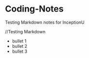 # Coding-Notes
Testing Markdown notes for InceptionU

//Testing Markdown
- bullet 1
- bullet 2
- bullet 3